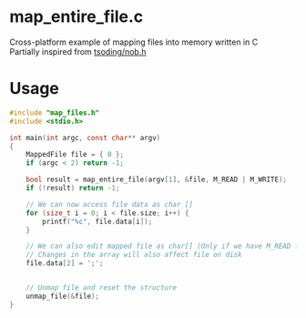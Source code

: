 # map_entire_file.c

Cross-platform example of mapping files into memory written in C \
Partially inspired from [tsoding/nob.h](https://github.com/tsoding/nob.h/)

# Usage

``` c
#include "map_files.h"
#include <stdio.h>

int main(int argc, const char** argv)
{
    MappedFile file = { 0 };
    if (argc < 2) return -1;

    bool result = map_entire_file(argv[1], &file, M_READ | M_WRITE);
    if (!result) return -1;

    // We can now access file data as char []
    for (size_t i = 0; i < file.size; i++) {
        printf("%c", file.data[i]);
    }

    // We can also edit mapped file as char[] (Only if we have M_READ flag set)
    // Changes in the array will also affect file on disk
    file.data[2] = ';';


    // Unmap file and reset the structure
    unmap_file(&file);
}

```
